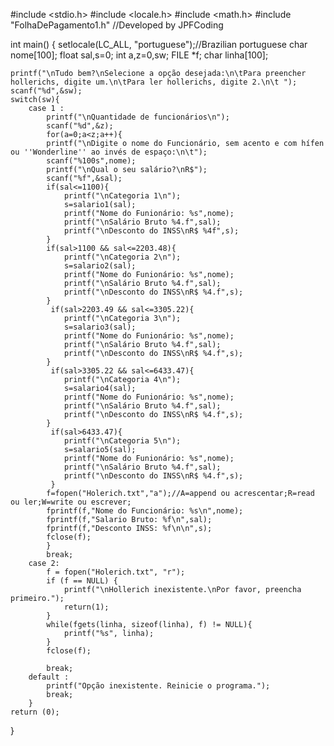 #include <stdio.h>
#include <locale.h>
#include <math.h>
#include "FolhaDePagamento1.h"
//Developed by JPFCoding

int main()
{
    setlocale(LC_ALL, "portuguese");//Brazilian portuguese
    char nome[100];
    float sal,s=0;
    int a,z=0,sw;
    FILE *f;
    char linha[100];

    printf("\nTudo bem?\nSelecione a opção desejada:\n\tPara preencher hollerichs, digite um.\n\tPara ler hollerichs, digite 2.\n\t ");
    scanf("%d",&sw);
    switch(sw){
        case 1 :
            printf("\nQuantidade de funcionários\n");
            scanf("%d",&z);
            for(a=0;a<z;a++){
            printf("\nDigite o nome do Funcionário, sem acento e com hífen ou ''Wonderline'' ao invés de espaço:\n\t");
            scanf("%100s",nome);
            printf("\nQual o seu salário?\nR$");
            scanf("%f",&sal);
            if(sal<=1100){
                printf("\nCategoria 1\n");
                s=salario1(sal);
                printf("Nome do Funionário: %s",nome);
                printf("\nSalário Bruto %4.f",sal);
                printf("\nDesconto do INSS\nR$ %4f",s);
            }
            if(sal>1100 && sal<=2203.48){
                printf("\nCategoria 2\n");
                s=salario2(sal);
                printf("Nome do Funionário: %s",nome);
                printf("\nSalário Bruto %4.f",sal);
                printf("\nDesconto do INSS\nR$ %4.f",s);
            }
             if(sal>2203.49 && sal<=3305.22){
                printf("\nCategoria 3\n");
                s=salario3(sal);
                printf("Nome do Funionário: %s",nome);
                printf("\nSalário Bruto %4.f",sal);
                printf("\nDesconto do INSS\nR$ %4.f",s);
            }
             if(sal>3305.22 && sal<=6433.47){
                printf("\nCategoria 4\n");
                s=salario4(sal);
                printf("Nome do Funionário: %s",nome);
                printf("\nSalário Bruto %4.f",sal);
                printf("\nDesconto do INSS\nR$ %4.f",s);
            }
             if(sal>6433.47){
                printf("\nCategoria 5\n");
                s=salario5(sal);
                printf("Nome do Funionário: %s",nome);
                printf("\nSalário Bruto %4.f",sal);
                printf("\nDesconto do INSS\nR$ %4.f",s);
             }
            f=fopen("Holerich.txt","a");//A=append ou acrescentar;R=read ou ler;W=write ou escrever;
            fprintf(f,"Nome do Funcionário: %s\n",nome);
            fprintf(f,"Salario Bruto: %f\n",sal);
            fprintf(f,"Desconto INSS: %f\n\n",s);
            fclose(f);
            }
            break;
        case 2:
            f = fopen("Holerich.txt", "r");
            if (f == NULL) {
                printf("\nHollerich inexistente.\nPor favor, preencha primeiro.");
                return(1);
            }
            while(fgets(linha, sizeof(linha), f) != NULL){
                printf("%s", linha);
            }
            fclose(f);

            break;
        default :
            printf("Opção inexistente. Reinicie o programa.");
            break;
        }
    return (0);
}
